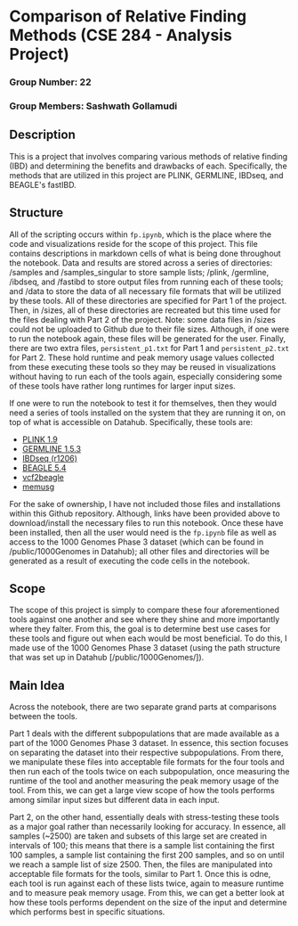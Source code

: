# Comparison of Relative Finding Methods (CSE 284 - Analysis Project)

### Group Number: 22
### Group Members: Sashwath Gollamudi

## Description
This is a project that involves comparing various methods of relative finding (IBD) and determining the benefits and drawbacks of each. Specifically, the methods that are utilized in this project are PLINK, GERMLINE, IBDseq, and BEAGLE's fastIBD.

## Structure
All of the scripting occurs within `fp.ipynb`, which is the place where the code and visualizations reside for the scope of this project. This file contains descriptions in markdown cells of what is being done throughout the notebook. Data and results are stored across a series of directories: /samples and /samples_singular to store sample lists; /plink, /germline, /ibdseq, and /fastibd to store output files from running each of these tools; and /data to store the data of all necessary file formats that will be utilized by these tools. All of these directories are specified for Part 1 of the project. Then, in /sizes, all of these directories are recreated but this time used for the files dealing with Part 2 of the project. Note: some data files in /sizes could not be uploaded to Github due to their file sizes. Although, if one were to run the notebook again, these files will be generated for the user. Finally, there are two extra files, `persistent_p1.txt` for Part 1 and `persistent_p2.txt` for Part 2. These hold runtime and peak memory usage values collected from these executing these tools so they may be reused in visualizations without having to run each of the tools again, especially considering some of these tools have rather long runtimes for larger input sizes. 

If one were to run the notebook to test it for themselves, then they would need a series of tools installed on the system that they are running it on, on top of what is accessible on Datahub. Specifically, these tools are: 
- [PLINK 1.9](https://www.cog-genomics.org/plink/)
- [GERMLINE 1.5.3](http://gusevlab.org/projects/germline/)
- [IBDseq (r1206)](https://faculty.washington.edu/browning/ibdseq.html)
- [BEAGLE 5.4](http://faculty.washington.edu/browning/beagle/beagle.html)
- [vcf2beagle](https://faculty.washington.edu/browning/beagle_utilities/utilities.html)
- [memusg](https://github.com/jhclark/memusg)

For the sake of ownership, I have not included those files and installations within this Github repository. Although, links have been provided above to download/install the necessary files to run this notebook. Once these have been installed, then all the user would need is the `fp.ipynb` file as well as access to the 1000 Genomes Phase 3 dataset (which can be found in /public/1000Genomes in Datahub); all other files and directories will be generated as a result of executing the code cells in the notebook.

## Scope
The scope of this project is simply to compare these four aforementioned tools against one another and see where they shine and more importantly where they falter. From this, the goal is to determine best use cases for these tools and figure out when each would be most beneficial. To do this, I made use of the 1000 Genomes Phase 3 dataset (using the path structure that was set up in Datahub [/public/1000Genomes/]). 

## Main Idea
Across the notebook, there are two separate grand parts at comparisons between the tools. 

Part 1 deals with the different subpopulations that are made available as a part of the 1000 Genomes Phase 3 dataset. In essence, this section focuses on separating the dataset into their respective subpopulations. From there, we manipulate these files into acceptable file formats for the four tools and then run each of the tools twice on each subpopulation, once measuring the runtime of the tool and another measuring the peak memory usage of the tool. From this, we can get a large view scope of how the tools performs among similar input sizes but different data in each input.

Part 2, on the other hand, essentially deals with stress-testing these tools as a major goal rather than necessarily looking for accuracy. In essence, all samples (~2500) are taken and subsets of this large set are created in intervals of 100; this means that there is a sample list containing the first 100 samples, a sample list containing the first 200 samples, and so on until we reach a sample list of size 2500. Then, the files are manipulated into acceptable file formats for the tools, similar to Part 1. Once this is odne, each tool is run against each of these lists twice, again to measure runtime and to measure peak memory usage. From this, we can get a better look at how these tools performs dependent on the size of the input and determine which performs best in specific situations.
